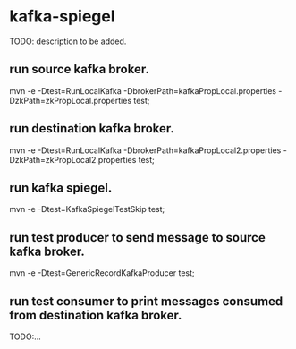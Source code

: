 # kafka-spiegel

TODO: description to be added.


## run source kafka broker.
mvn -e -Dtest=RunLocalKafka -DbrokerPath=kafkaPropLocal.properties -DzkPath=zkPropLocal.properties test;

## run destination kafka broker.
mvn -e -Dtest=RunLocalKafka -DbrokerPath=kafkaPropLocal2.properties -DzkPath=zkPropLocal2.properties test;

## run kafka spiegel.
mvn -e -Dtest=KafkaSpiegelTestSkip test;

## run test producer to send message to source kafka broker.
mvn -e -Dtest=GenericRecordKafkaProducer test;

## run test consumer to print messages consumed from destination kafka broker.
TODO:...